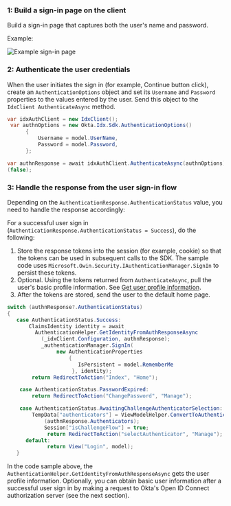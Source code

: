 ### 1: Build a sign-in page on the client

Build a sign-in page that captures both the user's name and password.

Example:

<div class="common-image-format">

![Example sign-in page](/img/oie-embedded-sdk/oie-embedded-sdk-use-case-simple-sign-on-screenshot-sign-in.png)

</div>

### 2: Authenticate the user credentials

When the user initiates the sign in (for example, Continue button click), create
an `AuthenticationOptions` object and set its `Username` and `Password`
properties to the values entered by the user. Send this object to the
`IdxClient AuthenticateAsync` method.

```csharp
var idxAuthClient = new IdxClient();
 var authnOptions = new Okta.Idx.Sdk.AuthenticationOptions()
      {
          Username = model.UserName,
          Password = model.Password,
      };

var authnResponse = await idxAuthClient.AuthenticateAsync(authnOptions).ConfigureAwait
(false);
```

### 3: Handle the response from the user sign-in flow

Depending on the `AuthenticationResponse.AuthenticationStatus` value, you need to handle the response accordingly:

For a successful user sign in
(`AuthenticationResponse.AuthenticationStatus = Success`), do the following:

1. Store the response tokens into the session (for example, cookie) so that the tokens can be used in
   subsequent calls to the SDK. The sample code uses
  `Microsoft.Owin.Security.IAuthenticationManager.SignIn` to persist these
   tokens.
1. Optional. Using the tokens returned from `AuthenticateAsync`, pull the user's basic profile information. See [Get user profile information](#get-user-profile-information).
1. After the tokens are stored, send the user to the default home page.

```csharp
switch (authnResponse?.AuthenticationStatus)
{
   case AuthenticationStatus.Success:
       ClaimsIdentity identity = await
         AuthenticationHelper.GetIdentityFromAuthResponseAsync
           (_idxClient.Configuration, authnResponse);
           _authenticationManager.SignIn(
                new AuthenticationProperties
                    {
                       IsPersistent = model.RememberMe
                     }, identity);
        return RedirectToAction("Index", "Home");

    case AuthenticationStatus.PasswordExpired:
        return RedirectToAction("ChangePassword", "Manage");

    case AuthenticationStatus.AwaitingChallengeAuthenticatorSelection:
        TempData["authenticators"] = ViewModelHelper.ConvertToAuthenticatorViewModelList
            (authnResponse.Authenticators);
            Session["isChallengeFlow"] = true;
             return RedirectToAction("selectAuthenticator", "Manage");
      default:
             return View("Login", model);
   }

```

In the code sample above, the
`AuthenticationHelper.GetIdentityFromAuthResponseAsync` gets the user profile information. Optionally, you can obtain basic user information after a successful user sign in by making a request to Okta's Open ID Connect authorization server (see the next section).
